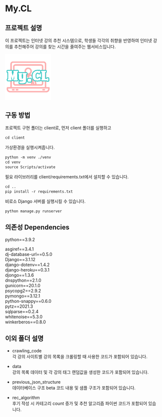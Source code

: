 # My.CL

## 프로젝트 설명
이 프로젝트는 인터넷 강의 추천 시스템으로, 학생들 각각의 취향을 반영하여 인터넷 강의를 추천해주어 강의를 찾는 시간을 줄여주는 웹서비스입니다.

<img id="logo" alt="My.Cl 로고" width = "30%" src="/client/clients/static/img/로고.jpg" />

## 구동 방법
프로젝트 구현 폴더는 client로, 먼저 client 폴더를 실행하고
```
cd client
```
가상환경을 실행시켜줍니다.
```
python -m venv ./venv
cd venv
source Scripts/activate
```
필요 라이브러리를 client/requirements.txt에서 설치할 수 있습니다.
```
cd ..
pip install -r requirements.txt
```
비로소 Django 서버를 실행시킬 수 있습니다.
```
python manage.py runserver
```

## 의존성 Dependencies

python==3.9.2

asgiref==3.4.1<br/>
dj-database-url==0.5.0<br/>
Django==3.1.12<br/>
django-dotenv==1.4.2<br/>
django-heroku==0.3.1<br/>
djongo==1.3.6<br/>
dnspython==2.1.0<br/>
gunicorn==20.1.0<br/>
psycopg2==2.9.2<br/>
pymongo==3.12.1<br/>
python-snappy==0.6.0<br/>
pytz==2021.3<br/>
sqlparse==0.2.4<br/>
whitenoise==5.3.0<br/>
winkerberos==0.8.0
<br/>
## 이외 폴더 설명
* crawling_code
<br/>각 강의 사이트별 강의 목록을 크롤링할 때 사용한 코드가 포함되어 있습니다.

* data
<br/>강의 목록 데이터 및 각 강의 태그 랜덤값을 생성한 코드가 포함되어 있습니다.
  
* previous_json_structure
<br/>데이터베이스 구조 beta 코드 내용 및 샘플 구조가 포함되어 있습니다.      

* rec_algorithm
<br/>후기 작성 시 카테고리 count 증가 및 추천 알고리즘 파이썬 코드가 포함되어 있습니다. 
